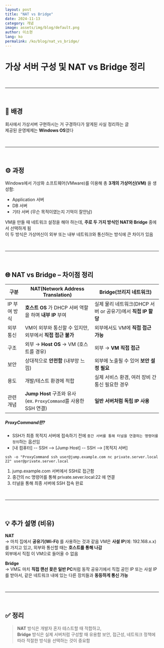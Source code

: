 ```yaml
---
layout: post
title: "NAT vs Bridge"
date: 2024-11-13
category: 개념
image: assets/img/blog/default.png
author: 이소현
lang: ko
permalink: /ko/blog/nat_vs_bridge/
---
```



# 가상 서버 구성 및 NAT vs Bridge 정리

<br/>

---

<br/>


## 🧩 배경
회사에서 가상서버 구현하시는 거 구경하다가 알게된 사실 정리하는 글<br/>
제공된 운영체제는 **Windows OS**였다

<br/>

---

<br/>

## ⚙️ 과정
Windows에서 가상화 소프트웨어(VMware)를 이용해 총 **3개의 가상머신(VM)** 을 생성함:
- Application 서버
- DB 서버
- 기타 서버 (무슨 목적이였는지 기억이 잘안남)

VM을 만들 때 네트워크 설정을 해야 하는데, **주로 두 가지 방식인 NAT와 Bridge** 중에서 선택하게 됨  
이 두 방식은 가상머신이 외부 또는 내부 네트워크와 통신하는 방식에 큰 차이가 있음

<br/>

---

<br/>

## 🌐 NAT vs Bridge – 차이점 정리

| 구분 | NAT(Network Address Translation) | Bridge(브리지 네트워크) |
|------|----------------------------------|--------------------------|
| IP 부여 방식 | **호스트 OS** 가 DHCP 서버 역할을 하며 **내부 IP** 부여 | 실제 물리 네트워크(DHCP 서버 or 공유기)에서 **직접 IP 할당** |
| 외부 통신 | VM이 외부와 통신할 수 있지만, 외부에서 **직접 접근 불가** | 외부에서도 VM에 **직접 접근 가능** |
| 구조 | 외부 → **Host OS** → VM (호스트를 경유) | 외부 → **VM 직접 접근** |
| 보안 | 상대적으로 **안전함** (내부망 느낌) | 외부에 노출될 수 있어 **보안 설정 필요** |
| 용도 | 개발/테스트 환경에 적합 | 실제 서비스 환경, 여러 장비 간 통신 필요한 경우 |
| 관련 개념 | **Jump Host** 구조와 유사 <br> (ex. `ProxyCommand`를 사용한 SSH 연결) | **일반 서버처럼 독립 IP 사용** |

##### ProxyCommand란?
- SSH가 최종 목적지 서버에 접속하기 전에 `중간 서버를 통해 터널을 연결하는 명령어를 정의`하는 옵션임
- [내 컴퓨터] -- SSH --> [Jump Host] -- SSH --> [목적지 서버]
```
ssh -o "ProxyCommand ssh user@jump.example.com nc private.server.local 22" user@private.server.local
```
1) jump.example.com 서버에서 SSH로 접근함
2) 중간의 nc 명령어를 통해 private.sever.local:22 에 연결
3) 터널을 통해 최종 서버에 SSH 접속 완료


<br/>

---

<br/>

## 💡 추가 설명 (비유)

**NAT**  
  → 마치 집에서 **공유기(Wi-Fi)** 를 사용하는 것과 같음
  VM은 **사설 IP**(예: 192.168.x.x)를 가지고 있고, 외부와 통신할 때는 **호스트를 통해 나감**  
  외부에서 직접 이 VM으로 들어올 수 없음

**Bridge**  
  → VM도 마치 **직접 랜선 꽂은 일반 PC**처럼 동작
  공유기에서 직접 공인 IP 또는 사설 IP를 받아서, 같은 네트워크 내에 있는 다른 장치들과 **동등하게 통신 가능**

<br/>

---

<br/>

## ✅ 정리

> **NAT** 방식은 개발자 혼자 테스트할 때 적합하고,  
> **Bridge** 방식은 실제 서버처럼 구성할 때 유용함
> 보안, 접근성, 네트워크 정책에 따라 적절한 방식을 선택하는 것이 중요함
